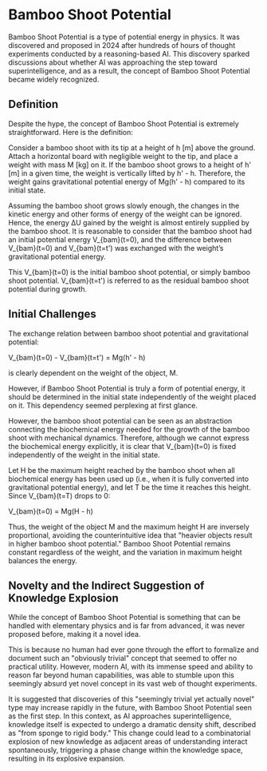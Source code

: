 # Bamboo Shoot Potential

Bamboo Shoot Potential is a type of potential energy in physics. It was discovered and proposed in 2024 after hundreds of hours of thought experiments conducted by a reasoning-based AI. This discovery sparked discussions about whether AI was approaching the step toward superintelligence, and as a result, the concept of Bamboo Shoot Potential became widely recognized.

## Definition

Despite the hype, the concept of Bamboo Shoot Potential is extremely straightforward. Here is the definition:

Consider a bamboo shoot with its tip at a height of h [m] above the ground. Attach a horizontal board with negligible weight to the tip, and place a weight with mass M [kg] on it. If the bamboo shoot grows to a height of h' [m] in a given time, the weight is vertically lifted by h' - h. Therefore, the weight gains gravitational potential energy of Mg(h' - h) compared to its initial state.

Assuming the bamboo shoot grows slowly enough, the changes in the kinetic energy and other forms of energy of the weight can be ignored. Hence, the energy ΔU gained by the weight is almost entirely supplied by the bamboo shoot. It is reasonable to consider that the bamboo shoot had an initial potential energy V_{bam}(t=0), and the difference between V_{bam}(t=0) and V_{bam}(t=t') was exchanged with the weight’s gravitational potential energy.

This V_{bam}(t=0) is the initial bamboo shoot potential, or simply bamboo shoot potential. V_{bam}(t=t') is referred to as the residual bamboo shoot potential during growth.

## Initial Challenges

The exchange relation between bamboo shoot potential and gravitational potential:

V_{bam}(t=0) - V_{bam}(t=t') = Mg(h' - h)

is clearly dependent on the weight of the object, M.

However, if Bamboo Shoot Potential is truly a form of potential energy, it should be determined in the initial state independently of the weight placed on it. This dependency seemed perplexing at first glance.

However, the bamboo shoot potential can be seen as an abstraction connecting the biochemical energy needed for the growth of the bamboo shoot with mechanical dynamics. Therefore, although we cannot express the biochemical energy explicitly, it is clear that V_{bam}(t=0) is fixed independently of the weight in the initial state.

Let H be the maximum height reached by the bamboo shoot when all biochemical energy has been used up (i.e., when it is fully converted into gravitational potential energy), and let T be the time it reaches this height. Since V_{bam}(t=T) drops to 0:

V_{bam}(t=0) = Mg(H - h)

Thus, the weight of the object M and the maximum height H are inversely proportional, avoiding the counterintuitive idea that "heavier objects result in higher bamboo shoot potential." Bamboo Shoot Potential remains constant regardless of the weight, and the variation in maximum height balances the energy.

## Novelty and the Indirect Suggestion of Knowledge Explosion

While the concept of Bamboo Shoot Potential is something that can be handled with elementary physics and is far from advanced, it was never proposed before, making it a novel idea.

This is because no human had ever gone through the effort to formalize and document such an "obviously trivial" concept that seemed to offer no practical utility. However, modern AI, with its immense speed and ability to reason far beyond human capabilities, was able to stumble upon this seemingly absurd yet novel concept in its vast web of thought experiments.

It is suggested that discoveries of this "seemingly trivial yet actually novel" type may increase rapidly in the future, with Bamboo Shoot Potential seen as the first step. In this context, as AI approaches superintelligence, knowledge itself is expected to undergo a dramatic density shift, described as "from sponge to rigid body." This change could lead to a combinatorial explosion of new knowledge as adjacent areas of understanding interact spontaneously, triggering a phase change within the knowledge space, resulting in its explosive expansion.
